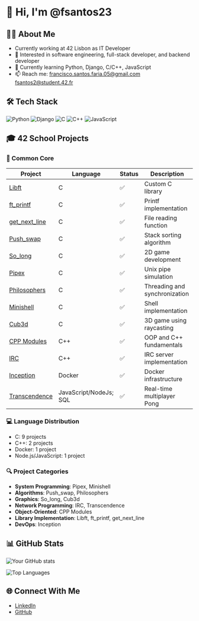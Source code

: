 # 👋 Hi, I'm @fsantos23

## 👨‍💻 About Me
- Currently working at 42 Lisbon as IT Developer
- 🎯 Interested in software engineering, full-stack developer, and backend developer
- 🌱 Currently learning Python, Django, C/C++, JavaScript
- 📫 Reach me: [francisco.santos.faria.05@gmail.com](mailto:francisco.santos.faria.05@gmail.com) [fsantos2@student.42.fr](mailto:fsantos2@student.42.fr)

## 🛠️ Tech Stack
![Python](https://img.shields.io/badge/-Python-3776AB?style=flat-square&logo=python&logoColor=white)
![Django](https://img.shields.io/badge/Django-092E20?style=flat-square&logo=django&logoColor=green)
![C](https://img.shields.io/badge/-C-00599C?style=flat-square&logo=c)
![C++](https://img.shields.io/badge/-C++-00599C?style=flat-square&logo=c%2B%2B)
![JavaScript](https://img.shields.io/badge/-JavaScript-F7DF1E?style=flat-square&logo=javascript&logoColor=black)

## 🎓 42 School Projects

### 🌟 Common Core
| Project | Language | Status | Description |
|---------|----------|--------|-------------|
| [Libft](https://github.com/fsantos23/libft) | C | ✅ | Custom C library |
| [ft_printf](https://github.com/fsantos23/printf) | C | ✅ | Printf implementation |
| [get_next_line](https://github.com/fsantos23/get_next_line) | C | ✅ | File reading function |
| [Push_swap](https://github.com/fsantos23/push_swap) | C | ✅ | Stack sorting algorithm |
| [So_long](https://github.com/fsantos23/so_long) | C | ✅ | 2D game development |
| [Pipex](https://github.com/fsantos23/pipex) | C | ✅ | Unix pipe simulation |
| [Philosophers](https://github.com/fsantos23/philosophers) | C | ✅ | Threading and synchronization |
| [Minishell](https://github.com/fsantos23/minishell) | C | ✅ | Shell implementation |
| [Cub3d](https://github.com/fsantos23/cub3d) | C | ✅ | 3D game using raycasting |
| [CPP Modules](https://github.com/fsantos23/cpp_modules) | C++ | ✅ | OOP and C++ fundamentals |
| [IRC](https://github.com/fsantos23/ft_irc) | C++ | ✅ | IRC server implementation |
| [Inception](https://github.com/fsantos23/inception) | Docker | ✅ | Docker infrastructure |
| [Transcendence](https://github.com/andrexandre/ft_transcendence) | JavaScript/NodeJs; SQL | ✅ | Real-time multiplayer Pong |

### 💻 Language Distribution
- C: 9 projects
- C++: 2 projects
- Docker: 1 project
- Node.js/JavaScript: 1 project

### 🔍 Project Categories
- **System Programming**: Pipex, Minishell
- **Algorithms**: Push_swap, Philosophers
- **Graphics**: So_long, Cub3d
- **Network Programming**: IRC, Transcendence
- **Object-Oriented**: CPP Modules
- **Library Implementation**: Libft, ft_printf, get_next_line
- **DevOps**: Inception

## 📊 GitHub Stats

![Your GitHub stats](https://github-readme-stats.vercel.app/api?username=fsantos23&show_icons=true&theme=dark)

![Top Languages](https://github-readme-stats.vercel.app/api/top-langs/?username=fsantos23&layout=compact&theme=dark)

## 🌐 Connect With Me
- [LinkedIn](https://www.linkedin.com/in/francisco-faria-25531b262/)
- [GitHub](https://github.com/fsantos23)
